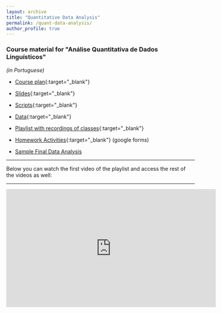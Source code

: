 ```yaml
---
layout: archive
title: "Quantitative Data Analysis"
permalink: /quant-data-analysis/
author_profile: true
---
```


### Course material for "Análise Quantitativa de Dados Linguísticos"

*(in Portuguese)*

- [Course plan](http://ronaldolimajr.github.io/files/analiseQuantDadosLing_programa_2021_2.pdf){:target="_blank"}

- [Slides](https://github.com/ronaldolimajr/quantitative-data-analysis/tree/main/slides){:target="_blank"}

- [Scripts](https://github.com/ronaldolimajr/quantitative-data-analysis/tree/main/scripts){:target="_blank"}

- [Data](https://github.com/ronaldolimajr/quantitative-data-analysis/tree/main/data){:target="_blank"}

- [Playlist with recordings of classes](https://youtube.com/playlist?list=PLzkA7H-mNfYhdbUe1e0FMpJDdLj1585zq){:target="_blank"}


- [Homework Activities](https://drive.google.com/drive/folders/1_GCqQwWAmzcB2HY5nAOBsY-J-Y7SMwc-?usp=sharing){:target="_blank"} (google forms)

- [Sample Final Data Analysis](/sample-analysis/)

---

Below you can watch the first video of the playlist and access the rest of the videos as well:

---

<iframe width="560" height="315" src="https://www.youtube.com/embed/videoseries?list=PLzkA7H-mNfYhdbUe1e0FMpJDdLj1585zq" title="YouTube video player" frameborder="0" allow="accelerometer; autoplay; clipboard-write; encrypted-media; gyroscope; picture-in-picture" allowfullscreen></iframe>